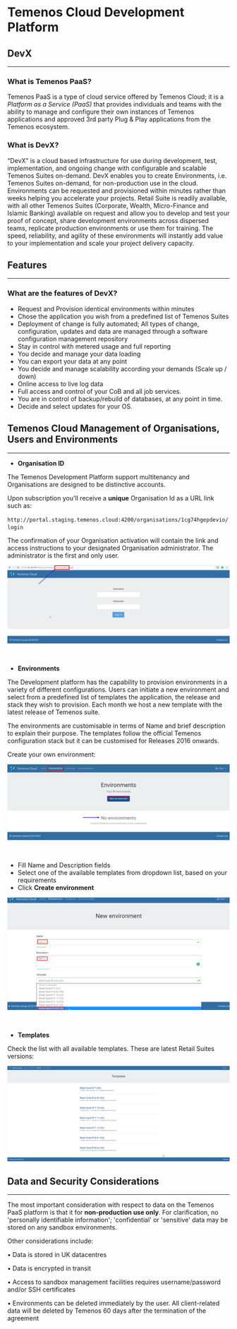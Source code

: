 # **Temenos Cloud Development Platform**

## **DevX** 


----------

### What is Temenos PaaS?

Temenos PaaS is a type of cloud service offered by Temenos Cloud; it is a *Platform as a Service (PaaS)* that provides individuals and teams with the ability to manage and configure their own instances of Temenos applications and approved 3rd party Plug & Play applications from the Temenos ecosystem.

### What is DevX?

“DevX” is a cloud based infrastructure for use during development, test, implementation, and ongoing change with configurable and scalable Temenos Suites on-demand. DevX enables you to create Environments, i.e. Temenos Suites on-demand, for non-production use in the cloud.  Environments can be requested and provisioned within minutes rather than weeks helping you accelerate your projects. Retail Suite is readily available, with all other Temenos Suites (Corporate, Wealth, Micro-Finance and Islamic Banking) available on request and allow you to develop and test your proof of concept, share development environments across dispersed teams, replicate production environments or use them for training. The speed, reliability, and agility of these environments will instantly add value to your implementation and scale your project delivery capacity.



## **Features**

----------

### What are the features of DevX?

- Request and Provision identical environments within minutes 
- Chose the application you wish from a predefined list of Temenos Suites
- Deployment of change is fully automated; All types of change, configuration, updates and data are managed through a software configuration management repository
- Stay in  control with metered usage and full reporting
- You decide and manage your data loading
- You can export your data at any point
- You decide and manage scalability according your demands (Scale up / down)
- Online access to live log data
- Full access and control of your CoB and all job services.
- You are in control of backup/rebuild of databases, at any point in time.
- Decide and select updates for your OS.



## Temenos Cloud Management of Organisations, Users and Environments 

----------


- **Organisation ID**

The Temenos Development Platform support multitenancy and Organisations are designed to be distinctive accounts.  

Upon subscription you'll receive a **unique** Organisation Id as a URL link such as: 

`http://portal.staging.temenos.cloud:4200/organisations/1cg74hgepdevio/login`

The confirmation of your Organisation activation will contain the link and access instructions to your designated Organisation administrator. The administrator is the first and only user.

![](./images/login-screen.png)

<br>


- **Environments**

The Development platform has the capability to provision environments in a variety of different configurations. Users can initiate a new environment and select from a predefined list of templates the application, the release and stack they wish to provision. Each month we host a new template with the latest release of Temenos suite. 

The environments are customisable in terms of Name and brief description to explain their purpose. The templates follow the official Temenos configuration stack but it can be customised for Releases 2016 onwards.   


Create your own environment:

![](./images/new-environment.png)

<br>

 - Fill Name and Description fields
 - Select one of the available templates from dropdown list, based on your requirements
 - Click **Create environment**

![](./images/new-environment-create.png)

<br>

- **Templates**

Check the list with all available templates. These are latest Retail Suites versions:

![](./images/templates.png)


## **Data and Security Considerations**

----------

The most important consideration with respect to data on the Temenos PaaS platform is that it for **non-production use only**.  For clarification, no 'personally identifiable information'; 'confidential' or 'sensitive' data may be stored on any sandbox environments.

Other considerations include:

•   Data is stored in UK datacentres

•   Data is encrypted in transit

•   Access to sandbox management facilities requires username/password and/or SSH certificates

•   Environments can be deleted immediately by the user. All client-related data will be deleted by Temenos 60 days 
after the termination of the agreement











